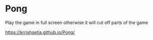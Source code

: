 # Pong

Play the game in full screen otherwise it will cut off parts of the game

https://krrishsetia.github.io/Pong/
